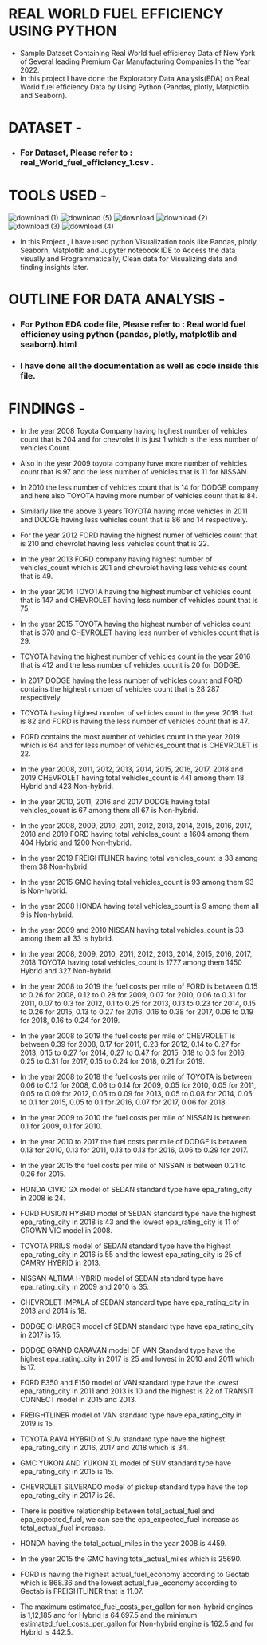 # REAL WORLD FUEL EFFICIENCY USING PYTHON
* Sample Dataset Containing Real World fuel efficiency Data of New York of Several leading Premium Car Manufacturing Companies In the Year 2022.
* In this project I have done the Exploratory Data Analysis(EDA) on Real World fuel efficiency Data by Using Python (Pandas, plotly, Matplotlib and Seaborn).

# DATASET -
* ### For Dataset, Please refer to : real_World_fuel_efficiency_1.csv .



# TOOLS USED -

  ![download (1)](https://user-images.githubusercontent.com/111995863/189966001-f151b2ac-3750-46f3-9933-51a68ca5edb4.png)
   ![download (5)](https://user-images.githubusercontent.com/111995863/189967304-d21b0522-44f4-44f0-89fd-c8fbb68e1876.png)
      ![download](https://user-images.githubusercontent.com/111995863/189968108-9ab94560-aae3-48f6-a6b8-0b1c1ccfa1b2.png)
    ![download (2)](https://user-images.githubusercontent.com/111995863/189969429-bd9ac921-9334-45d7-b934-3fd8002f1ed1.png)
   ![download (3)](https://user-images.githubusercontent.com/111995863/189973335-c442c785-294e-4afc-bcfa-b98fa69200c9.png)
    ![download (4)](https://user-images.githubusercontent.com/111995863/189973609-092decdb-2672-47b2-80a7-a1bb9fb4c4a6.png)
   
  

                       
 
  
  * In this Project , I have used python Visualization tools like Pandas, plotly, Seaborn, Matplotlib and Jupyter notebook IDE to Access the data visually and Programmatically, Clean data for Visualizing data and finding insights later.            
         
 

# OUTLINE FOR DATA ANALYSIS -
 
* ### For Python EDA code file, Please refer to :  Real world fuel efficiency using python (pandas, plotly, matplotlib and seaborn).html 
* ### I have done all the documentation as well as code inside this file.




# FINDINGS -


* In the year 2008 Toyota Company having highest number of vehicles count that is 204 and for chevrolet it is just 1 which is the less number of vehicles Count.

* Also in the year 2009 toyota company have more number of vehicles count that is 97 and the less number of vehicles that is 11 for NISSAN.

* In 2010 the less number of vehicles count that is 14 for DODGE company and here also TOYOTA having more number of vehicles count that is 84.

* Similarly like the above 3 years TOYOTA having more vehicles in 2011 and DODGE having less vehicles count that is 86 and 14 respectively.

* For the year 2012 FORD having the highest numer of vehicles count that is 210 and chevrolet having less vehicles count that is 22.

* In the year 2013 FORD company having highest number of vehicles_count which is 201 and chevrolet having less vehicles count that is 49.

* In the year 2014 TOYOTA having the highest number of vehicles count that is 147 and CHEVROLET having less number of vehicles count that is 75.

* In the year 2015 TOYOTA having the highest number of vehicles count that is 370 and CHEVROLET having less number of vehicles count that is 29.

* TOYOTA having the highest number of vehicles count in the year 2016 that is 412 and the less number of vehicles_count is 20 for DODGE.

* In 2017 DODGE having the less number of vehicles count and FORD contains the highest number of vehicles count that is 28:287 respectively.

* TOYOTA having highest number of vehicles count in the year 2018 that is 82 and FORD is having the less number of vehicles count that is 47.

* FORD contains the most number of vehicles count in the year 2019 which is 64 and for less number of vehicles_count that is CHEVROLET is 22.

* In the year 2008, 2011, 2012, 2013, 2014, 2015, 2016, 2017, 2018 and 2019 CHEVROLET having total vehicles_count is 441 among them 18 Hybrid and 423 Non-hybrid.

* In the year 2010, 2011, 2016 and 2017 DODGE having total vehicles_count is 67 among them all 67 is Non-hybrid.

* In the year 2008, 2009, 2010, 2011, 2012, 2013, 2014, 2015, 2016, 2017, 2018 and 2019 FORD having total vehicles_count is 1604 among them 404 Hybrid and 1200 Non-hybrid.

* In the year 2019 FREIGHTLINER having total vehicles_count is 38 among them 38 Non-hybrid.

* In the year 2015 GMC having total vehicles_count is 93 among them 93 is Non-hybrid.

* In the year 2008 HONDA having total vehicles_count is 9 among them all 9 is Non-hybrid.

* In the year 2009 and 2010 NISSAN having total vehicles_count is 33 among them all 33 is hybrid.

* In the year 2008, 2009, 2010, 2011, 2012, 2013, 2014, 2015, 2016, 2017, 2018 TOYOTA having total vehicles_count is 1777 among them 1450 Hybrid and 327 Non-hybrid.

* In the year 2008 to 2019 the fuel costs per mile of FORD is between 0.15 to 0.26 for 2008, 0.12 to 0.28 for 2009, 0.07 for 2010, 0.06 to 0.31 for 2011, 0.07 to 0.3 for 2012, 0.1 to 0.25 for 2013, 0.13 to 0.23 for 2014, 0.15 to 0.26 for 2015, 0.13 to 0.27 for 2016, 0.16 to 0.38 for 2017, 0.06 to 0.19 for 2018, 0.16 to 0.24 for 2019.

* In the year 2008 to 2019 the fuel costs per mile of CHEVROLET is between 0.39 for 2008, 0.17 for 2011, 0.23 for 2012, 0.14 to 0.27 for 2013, 0.15 to 0.27 for 2014, 0.27 to 0.47 for 2015, 0.18 to 0.3 for 2016, 0.25 to 0.31 for 2017, 0.15 to 0.24 for 2018, 0.21 for 2019.

* In the year 2008 to 2018 the fuel costs per mile of TOYOTA is between 0.06 to 0.12 for 2008, 0.06 to 0.14 for 2009, 0.05 for 2010, 0.05 for 2011, 0.05 to 0.09 for 2012, 0.05 to 0.09 for 2013, 0.05 to 0.08 for 2014, 0.05 to 0.1 for 2015, 0.05 to 0.1 for 2016, 0.07 for 2017, 0.06 for 2018.

* In the year 2009 to 2010 the fuel costs per mile of NISSAN is between 0.1 for 2009, 0.1 for 2010.

* In the year 2010 to 2017 the fuel costs per mile of DODGE is between 0.13 for 2010, 0.13 for 2011, 0.13 to 0.13 for 2016, 0.06 to 0.29 for 2017.

* In the year 2015 the fuel costs per mile of NISSAN is between 0.21 to 0.26 for 2015.

* HONDA CIVIC GX model of SEDAN standard type have epa_rating_city in 2008 is 24.

* FORD FUSION HYBRID model of SEDAN standard type have the highest epa_rating_city in 2018 is 43 and the lowest epa_rating_city is 11 of CROWN VIC model in 2008.

* TOYOTA PRIUS model of SEDAN standard type have the highest epa_rating_city in 2016 is 55 and the lowest epa_rating_city is 25 of CAMRY HYBRID in 2013.

* NISSAN ALTIMA HYBRID model of SEDAN standard type have epa_rating_city in 2009 and 2010 is 35.

* CHEVROLET IMPALA of SEDAN standard type have epa_rating_city in 2013 and 2014 is 18.

* DODGE CHARGER model of SEDAN standard type have epa_rating_city in 2017 is 15.

* DODGE GRAND CARAVAN model OF VAN Standard type have the highest epa_rating_city in 2017 is 25 and lowest in 2010 and 2011 which is 17.

* FORD E350 and E150 model of VAN standard type have the lowest epa_rating_city in 2011 and 2013 is 10 and the highest is 22 of TRANSIT CONNECT model in 2015 and 2013.

* FREIGHTLINER model of VAN standard type have epa_rating_city in 2019 is 15.

* TOYOTA RAV4 HYBRID of SUV standard type have the highest epa_rating_city in 2016, 2017 and 2018 which is 34.

* GMC YUKON AND YUKON XL model of SUV standard type have epa_rating_city in 2015 is 15.

* CHEVROLET SILVERADO model of pickup standard type have the top epa_rating_city in 2017 is 26.

* There is positive relationship between total_actual_fuel and epa_expected_fuel, we can see the epa_expected_fuel increase as total_actual_fuel increase.

* HONDA having the total_actual_miles in the year 2008 is 4459.

* In the year 2015 the GMC having total_actual_miles which is 25690.

* FORD is having the highest actual_fuel_economy according to Geotab which is 868.36 and the lowest actual_fuel_economy according to Geotab is FREIGHTLINER that is 11.07.

* The maximum estimated_fuel_costs_per_gallon for non-hybrid engines is 1,12,185 and for Hybrid is 64,697.5 and the minimum estimated_fuel_costs_per_gallon for Non-hybrid engine is 162.5 and for Hybrid is 442.5.
